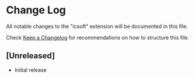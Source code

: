 # Change Log

All notable changes to the "icsoft" extension will be documented in this file.

Check [Keep a Changelog](http://keepachangelog.com/) for recommendations on how to structure this file.

## [Unreleased]

- Initial release